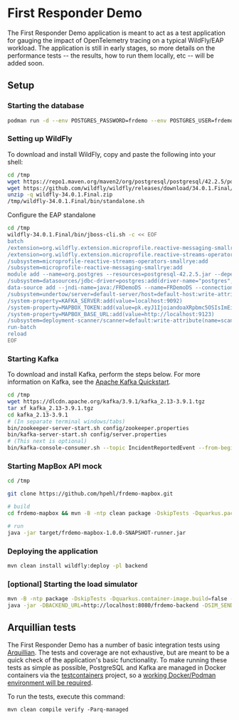 # First Responder Demo

The First Responder Demo application is meant to act as a test application for gauging the impact of OpenTelemetry tracing on a 
typical WildFly/EAP workload. The application is still in early stages, so more details on the performance tests -- the results, how
to run them locally, etc -- will be added soon.

## Setup

### Starting the database

```bash
podman run -d --env POSTGRES_PASSWORD=frdemo --env POSTGRES_USER=frdemo --env POSTGRES_DB=frdemo --name frdemo-db -p 5432:5432 docker.io/library/postgres:14.1-alpine
```

### Setting up WildFly
To download and install WildFly, copy and paste the following into your shell:

```bash
cd /tmp
wget https://repo1.maven.org/maven2/org/postgresql/postgresql/42.2.5/postgresql-42.2.5.jar
wget https://github.com/wildfly/wildfly/releases/download/34.0.1.Final/wildfly-34.0.1.Final.zip
unzip -q wildfly-34.0.1.Final.zip
/tmp/wildfly-34.0.1.Final/bin/standalone.sh
```

Configure the EAP standalone
```bash
cd /tmp
wildfly-34.0.1.Final/bin/jboss-cli.sh -c << EOF
batch
/extension=org.wildfly.extension.microprofile.reactive-messaging-smallrye:add
/extension=org.wildfly.extension.microprofile.reactive-streams-operators-smallrye:add
/subsystem=microprofile-reactive-streams-operators-smallrye:add
/subsystem=microprofile-reactive-messaging-smallrye:add
module add --name=org.postgres --resources=postgresql-42.2.5.jar --dependencies=javax.api,javax.transaction.api
/subsystem=datasources/jdbc-driver=postgres:add(driver-name="postgres",driver-module-name="org.postgres",driver-class-name=org.postgresql.Driver)
data-source add --jndi-name=java:/FRDemoDS --name=FRDemoDS --connection-url=jdbc:postgresql://localhost/frdemo --driver-name=postgres --user-name=frdemo --password=frdemo
/subsystem=undertow/server=default-server/host=default-host:write-attribute(name=default-web-module, value=frdemo-backend.war)
/system-property=KAFKA_SERVER:add(value=localhost:9092)
/system-property=MAPBOX_TOKEN:add(value=pk.eyJ1IjoiandoaXRpbmc5OSIsImEiOiJjbGhnYWw2ZWYyM3c0M2ZudWd3dnplczBmIn0.t8CEmFDij_cZecNC0NWZMA)
/system-property=MAPBOX_BASE_URL:add(value=http://localhost:9123)
/subsystem=deployment-scanner/scanner=default:write-attribute(name=scan-interval,value=0)
run-batch
reload
EOF
```

### Starting Kafka
To download and install Kafka, perform the steps below. For more information on Kafka, see the
[Apache Kafka Quickstart](https://kafka.apache.org/quickstart).

```bash
cd /tmp
wget https://dlcdn.apache.org/kafka/3.9.1/kafka_2.13-3.9.1.tgz
tar xf kafka_2.13-3.9.1.tgz
cd kafka_2.13-3.9.1
# (In separate terminal windows/tabs)
bin/zookeeper-server-start.sh config/zookeeper.properties
bin/kafka-server-start.sh config/server.properties
# (This next is optional)
bin/kafka-console-consumer.sh --topic IncidentReportedEvent --from-beginning --bootstrap-server localhost:9092
```

### Starting MapBox API mock

```bash
cd /tmp

git clone https://github.com/hpehl/frdemo-mapbox.git

# build
cd frdemo-mapbox && mvn -B -ntp clean package -DskipTests -Dquarkus.package.type=uber-jar

# run
java -jar target/frdemo-mapbox-1.0.0-SNAPSHOT-runner.jar
```

### Deploying the application

```bash
mvn clean install wildfly:deploy -pl backend
```

### [optional] Starting the load simulator

```bash
mvn -B -ntp package -DskipTests -Dquarkus.container-image.build=false -Dquarkus.container-image.push=false -pl simulator -Dquarkus.package.type=uber-jar
java -jar -DBACKEND_URL=http://localhost:8080/frdemo-backend -DSIM_SEND=true simulator/target/simulator-1.0-SNAPSHOT-runner.jar
```

## Arquillian tests

The First Responder Demo has a number of basic integration tests using [Arquillian](https://arquillian.org/). The tests and coverage
are not exhaustive, but are meant to be a quick check of the application's basic functionality. To make running these tests as simple
as possible, PostgreSQL and Kafka are managed in Docker containers via the [testcontainers](https://testcontainers.org) project, so
a [working Docker/Podman environment will be required](https://www.testcontainers.org/supported_docker_environment/).

To run the tests, execute this command:

```
mvn clean compile verify -Parq-managed 
```
